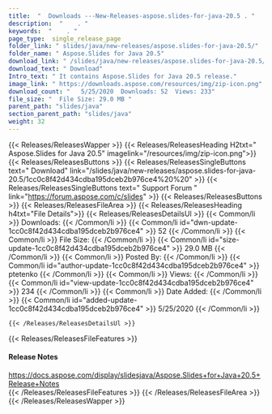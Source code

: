 ```yaml
---
title:  "  Downloads ---New-Releases-aspose.slides-for-java-20.5 . " 
description:  "    . " 
keywords:  "    . " 
page_type:  single_release_page
folder_link: " slides/java/new-releases/aspose.slides-for-java-20.5/"
folder_name: " Aspose.Slides for Java 20.5"
download_link: " /slides/java/new-releases/aspose.slides-for-java-20.5/1cc0c8f42d434cdba195dceb2b976ce4"
download_text: " Download"
Intro_text: " It contains Aspose.Slides for Java 20.5 release."
image_link: " https://downloads.aspose.com/resources/img/zip-icon.png"
download_count: "   5/25/2020  Downloads: 52  Views: 233"
file_size: "  File Size: 29.0 MB "
parent_path: "slides/java"
section_parent_path: "slides/java"
weight: 32 
---
```


{{< Releases/ReleasesWapper >}}
  {{< Releases/ReleasesHeading H2txt=" Aspose.Slides for Java 20.5" imagelink="/resources/img/zip-icon.png">}}
  {{< Releases/ReleasesButtons >}}
    {{< Releases/ReleasesSingleButtons text=" Download" link="/slides/java/new-releases/aspose.slides-for-java-20.5/1cc0c8f42d434cdba195dceb2b976ce4%20%20" >}}
    {{< Releases/ReleasesSingleButtons text=" Support Forum " link="https://forum.aspose.com/c/slides" >}}
  {{< Releases/ReleasesButtons >}}
  {{< Releases/ReleasesFileArea >}}
    {{< Releases/ReleasesHeading h4txt="File Details">}}
    {{< Releases/ReleasesDetailsUl >}}
            {{< Common/li  >}} Downloads: {{< /Common/li >}} 
      {{< Common/li id="dwn-update-1cc0c8f42d434cdba195dceb2b976ce4" >}} 52 {{< /Common/li >}} 
      {{< Common/li  >}} File Size: {{< /Common/li >}} 
      {{< Common/li id="size-update-1cc0c8f42d434cdba195dceb2b976ce4" >}} 29.0 MB {{< /Common/li >}} 
      {{< Common/li  >}} Posted By: {{< /Common/li >}} 
      {{< Common/li id="author-update-1cc0c8f42d434cdba195dceb2b976ce4" >}} ptetenko {{< /Common/li >}} 
      {{< Common/li  >}} Views: {{< /Common/li >}} 
      {{< Common/li id="view-update-1cc0c8f42d434cdba195dceb2b976ce4" >}} 234 {{< /Common/li >}} 
      {{< Common/li  >}} Date Added: {{< /Common/li >}} 
      {{< Common/li id="added-update-1cc0c8f42d434cdba195dceb2b976ce4" >}} 5/25/2020 {{< /Common/li >}} 

    {{< /Releases/ReleasesDetailsUl >}}

  {{< Releases/ReleasesFileFeatures >}}
      <h4>Release Notes</h4><div><a href="https://docs.aspose.com/display/slidesjava/Aspose.Slides+for+Java+20.5+Release+Notes">https://docs.aspose.com/display/slidesjava/Aspose.Slides+for+Java+20.5+Release+Notes</a></div>
  {{< /Releases/ReleasesFileFeatures >}}
 {{< /Releases/ReleasesFileArea >}}
{{< /Releases/ReleasesWapper >}}


